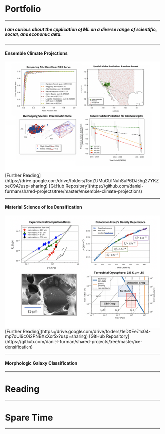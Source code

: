 # Portfolio
---
##### I am curious about the application of ML on a diverse range of scientific, social, and economic data. 
---

#### Ensemble Climate Projections
<img src="images/sdm.png?raw=true"/>
[Further Reading](https://drive.google.com/drive/folders/15nZUMuGLiINuhSuP6DJ6hg27YKZxeC9A?usp=sharing)
[GitHub Repository](https://github.com/daniel-furman/shared-projects/tree/master/ensemble-climate-projections)

---
#### Material Science of Ice Densification
<img src="images/ice-dens.png?raw=true"/>
[Further Reading](https://drive.google.com/drive/folders/1eDXEeZ1x04-mp7oUI9cQi2PNBXxXor5x?usp=sharing)
[GitHub Repository](https://github.com/daniel-furman/shared-projects/tree/master/ice-densification)

---
#### Morphologic Galaxy Classification
---

# Reading

---

# Spare Time

---









